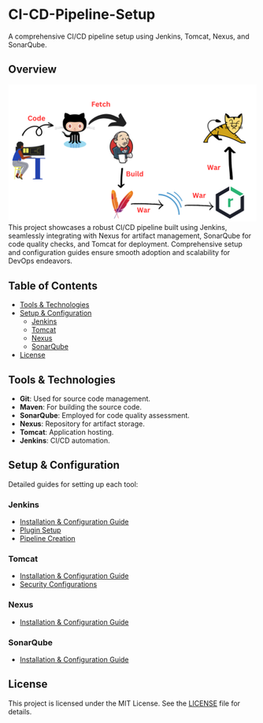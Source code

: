 # CI-CD-Pipeline-Setup
A comprehensive CI/CD pipeline setup using Jenkins, Tomcat, Nexus, and SonarQube.

## Overview
![IMAGE](https://github.com/Sanjuchilukuri/CI-CD-Pipeline/blob/main/Image/overview.png)
This project showcases a robust CI/CD pipeline built using Jenkins, seamlessly integrating with Nexus for artifact management, SonarQube for code quality checks, and Tomcat for deployment. Comprehensive setup and configuration guides ensure smooth adoption and scalability for DevOps endeavors.

## Table of Contents
- [Tools & Technologies](#tools--technologies)
- [Setup & Configuration](#setup--configuration)
  - [Jenkins](#jenkins)
  - [Tomcat](#tomcat)
  - [Nexus](#nexus)
  - [SonarQube](#sonarqube)
- [License](#license)


## Tools & Technologies
- **Git**: Used for source code management.
- **Maven**: For building the source code.
- **SonarQube**: Employed for code quality assessment.
- **Nexus**: Repository for artifact storage.
- **Tomcat**: Application hosting.
- **Jenkins**: CI/CD automation.

## Setup & Configuration
Detailed guides for setting up each tool:

### Jenkins
- [Installation & Configuration Guide](./Jenkins-Setup/INSTALL.md)
- [Plugin Setup](./Jenkins-Setup/PLUGINS.md)
- [Pipeline Creation](./Jenkins-Setup/PIPELINE.md)

### Tomcat
- [Installation & Configuration Guide](./Tomcat-Setup/INSTALL.md)
- [Security Configurations](./Tomcat-Setup/SECURITY.md)

### Nexus
- [Installation & Configuration Guide](./Nexus-Setup/INSTALL.md)


### SonarQube
- [Installation & Configuration Guide](./SonarQube-Setup/INSTALL.md)

## License
This project is licensed under the MIT License. See the [LICENSE](./LICENSE) file for details.
